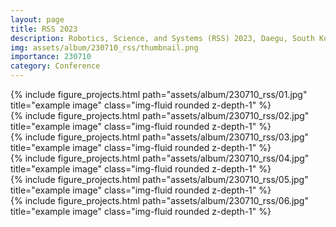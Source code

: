 ```yaml
---
layout: page
title: RSS 2023
description: Robotics, Science, and Systems (RSS) 2023, Daegu, South Korea
img: assets/album/230710_rss/thumbnail.png
importance: 230710
category: Conference
---
```


<div class="row">
    <div class="col-sm mt-3 mt-md-0">
        {% include figure_projects.html path="assets/album/230710_rss/01.jpg" title="example image" class="img-fluid rounded z-depth-1" %}
    </div>
</div>

<div class="row">
    <div class="col-sm mt-3 mt-md-0">
        {% include figure_projects.html path="assets/album/230710_rss/02.jpg" title="example image" class="img-fluid rounded z-depth-1" %}
    </div>
</div>

<div class="row">
    <div class="col-sm mt-3 mt-md-0">
        {% include figure_projects.html path="assets/album/230710_rss/03.jpg" title="example image" class="img-fluid rounded z-depth-1" %}
    </div>
</div>

<div class="row">
    <div class="col-sm mt-3 mt-md-0">
        {% include figure_projects.html path="assets/album/230710_rss/04.jpg" title="example image" class="img-fluid rounded z-depth-1" %}
    </div>
</div>

<div class="row">
    <div class="col-sm mt-3 mt-md-0">
        {% include figure_projects.html path="assets/album/230710_rss/05.jpg" title="example image" class="img-fluid rounded z-depth-1" %}
    </div>
</div>

<div class="row">
    <div class="col-sm mt-3 mt-md-0">
        {% include figure_projects.html path="assets/album/230710_rss/06.jpg" title="example image" class="img-fluid rounded z-depth-1" %}
    </div>
</div>
